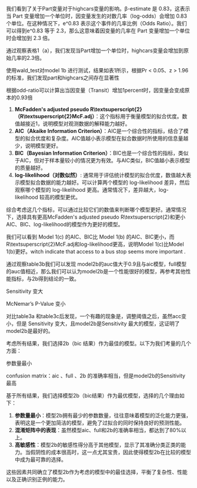 我们看到了关于Part变量对于highcars变量的影响。β-estimate 是 0.83，这表示当 Part 变量增加一个单位时，因变量发生的对数几率（log-odds）会增加 0.83 个单位。在这种情况下，e^0.83 表示这个事件的几率比例（Odds Ratio）。我们可以得到e^0.83 等于 2.3，那么这意味着因变量的几率在 Part 变量增加一个单位时会增加到 2.3 倍。

通过观察表格1（a），我们发现当Part增加一个单位时，highcars变量会增加到原始几率的2.3倍。

使用wald_test对model 1b 进行测试，结果如表1所示，根据Pr < 0.05、z > 1.96的标准，我们发现part和highcars之间存在显著性

根据odd-ratio可以计算出当因变量（Transit）增加1percent时，因变量会变成原本的0.93倍

1. **McFadden's adjusted pseudo R\textsuperscript{2}（R\textsuperscript{2}McF.adj）**：这个指标用于衡量模型的拟合优度。数值越接近1，说明模型对观测数据的解释能力越好。
2. **AIC（Akaike Information Criterion）**：AIC是一个综合性的指标，结合了模型的拟合优度和复杂度。AIC值越小表示模型在拟合数据时所使用的信息量越少，说明模型更好。
3. **BIC（Bayesian Information Criterion）**：BIC也是一个综合性的指标，类似于AIC，但对于样本量较小的情况更为有效。与AIC类似，BIC值越小表示模型的质量越好。
4. **log-likelihood（对数似然）**: 通常用于评估统计模型的拟合优度，数值越大表示模型拟合数据的能力越好。可以计算两个模型的 log-likelihood 差异，然后观察哪个模型的 log-likelihood 更高。通常情况下，差异越大，log-likelihood 较高的模型更优。

综合考虑这几个指标，可以通过比较它们的数值来判断哪个模型更好。通常情况下，选择具有更高McFadden's adjusted pseudo R\textsuperscript{2}和更小AIC、BIC、log-likelihood的模型作为更好的模型。



我们可以看到 Model 1(c) 的AIC、BIC比 Model 1(b) 的AIC、BIC更小，而R\textsuperscript{2}McF.adj和log-likelihood更高，说明Model 1(c)比Model 1(b)更好。witch indicate that access to a bus stop seems more important .



通过观察table3b我们可以发现 model2b的auc值大于0.9且与aic模型，full模型的auc值相近，那么我们可以认为model2b是一个性能很好的模型，再参考其他性能指标，与2b得到结论的一致。

Sensitivity 变大

McNemar’s P-Value 变小

对比table3a 和table3c后发现，一个有趣的现象是，调整阈值之后，虽然acc变小，但是 Sensitivity 变大，且model2b是Sensitivity 最大的模型，这证明了model2b是最好的。



考虑所有结果，我们选择2b（bic 结果）作为最佳的模型。以下为我们考量的几个方面：

参数量最小

confusion matrix：aic 、full 、2b 的准确率相当，但是model2b的Sensitivity 最高




基于所有结果，我们选择模型2b（bic结果）作为最优模型，选择的几个理由如下：

1. **参数量最小**：模型2b拥有最少的参数数量，往往意味着模型的泛化能力更强，表明这是一个更加简洁的模型，避免了过拟合的同时保持良好的预测性能。
2. **混淆矩阵中的表现**：虽然模型aic、full和2b的准确率相当，都达到了80%以上。
3. **高敏感性**：模型2b的敏感性得分高于其他模型，显示了其准确分类正类的能力。当假阴性的成本很高时，这一点尤其宝贵，因此使得模型2b在比较的模型中成为最可靠的选择。

这些因素共同确立了模型2b作为考虑的模型中的最佳选择，平衡了复杂性、性能以及正确识别正例的能力。

